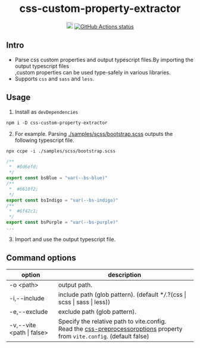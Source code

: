 <h1 align="center">css-custom-property-extractor</h1>

<p align="center">
<a href="https://badge.fury.io/js/css-custom-property-extractor"><img src="https://badge.fury.io/js/css-custom-property-extractor.svg" alt="npm version" height="18"></a>
<a href="https://github.com/actions/setup-node"><img alt="GitHub Actions status" src="https://github.com/activeguild/css-custom-property-extractor/workflows/automatic%20release/badge.svg" style="max-width: 100%;"></a>
</p>

## Intro

- Parse css custom properties and output typescript files.By importing the output typescript files<br/>
  ,custom properties can be used type-safely in various libraries.
- Supports `css` and `sass` and `less`.

## Usage

1. Install as `devDependencies`

```shell
npm i -D css-custom-property-extractor
```

2. For example.
   Parsing [./samples/scss/bootstrap.scss](./samples/scss/bootstrap.scss) outputs the following typescript file.

```shell
npx ccpe -i ./samples/scss/bootstrap.scss
```

```ts
/**
 *  #0d6efd;
 */
export const bsBlue = "var(--bs-blue)"
/**
 *  #6610f2;
 */
export const bsIndigo = "var(--bs-indigo)"
/**
 *  #6f42c1;
 */
export const bsPurple = "var(--bs-purple)"
...
```

3. Import and use the output typescript file.

## Command options

| option                    | description                                                                                                                                                                                           |
| ------------------------- | ----------------------------------------------------------------------------------------------------------------------------------------------------------------------------------------------------- |
| -o \<path\>               | output path.                                                                                                                                                                                          |
| -i,--include <path>       | include path (glob pattern). (default \*_/_.?(css \| scss \| sass \| less))                                                                                                                           |
| -e,--exclude <path>       | exclude path (glob pattern).                                                                                                                                                                          |
| -v,--vite <path \| false> | Specify the relative path to vite.config.<br />Read the [css-preprocessoroptions](https://vitejs.dev/config/shared-options.html#css-preprocessoroptions) property from `vite.config`. (default false) |

